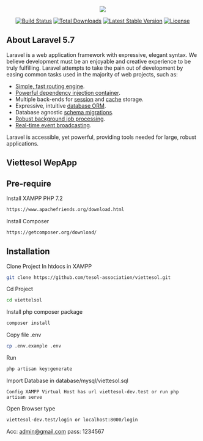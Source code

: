 <p align="center"><img src="https://laravel.com/assets/img/components/logo-laravel.svg"></p>

<p align="center">
<a href="https://travis-ci.org/laravel/framework"><img src="https://travis-ci.org/laravel/framework.svg" alt="Build Status"></a>
<a href="https://packagist.org/packages/laravel/framework"><img src="https://poser.pugx.org/laravel/framework/d/total.svg" alt="Total Downloads"></a>
<a href="https://packagist.org/packages/laravel/framework"><img src="https://poser.pugx.org/laravel/framework/v/stable.svg" alt="Latest Stable Version"></a>
<a href="https://packagist.org/packages/laravel/framework"><img src="https://poser.pugx.org/laravel/framework/license.svg" alt="License"></a>
</p>

## About Laravel 5.7

Laravel is a web application framework with expressive, elegant syntax. We believe development must be an enjoyable and creative experience to be truly fulfilling. Laravel attempts to take the pain out of development by easing common tasks used in the majority of web projects, such as:

- [Simple, fast routing engine](https://laravel.com/docs/routing).
- [Powerful dependency injection container](https://laravel.com/docs/container).
- Multiple back-ends for [session](https://laravel.com/docs/session) and [cache](https://laravel.com/docs/cache) storage.
- Expressive, intuitive [database ORM](https://laravel.com/docs/eloquent).
- Database agnostic [schema migrations](https://laravel.com/docs/migrations).
- [Robust background job processing](https://laravel.com/docs/queues).
- [Real-time event broadcasting](https://laravel.com/docs/broadcasting).

Laravel is accessible, yet powerful, providing tools needed for large, robust applications.

## Viettesol WepApp
## Pre-require

Install XAMPP PHP 7.2
```bash
https://www.apachefriends.org/download.html
```

Install Composer
```bash
https://getcomposer.org/download/
```

## Installation

Clone Project In htdocs in XAMPP
```bash
git clone https://github.com/tesol-association/viettesol.git
```

Cd Project
```bash
cd viettelsol
```

Install php composer package
```bash
composer install
```
Copy file .env
```bash
cp .env.example .env
```
Run
```bash
php artisan key:generate
```
Import Database in database/mysql/viettesol.sql
```
Config XAMPP Virtual Host has url viettesol-dev.test or run php artisan serve
```

Open Browser type
```bash
viettesol-dev.test/login or localhost:8000/login
```
Acc: admin@gmail.com
pass: 1234567
